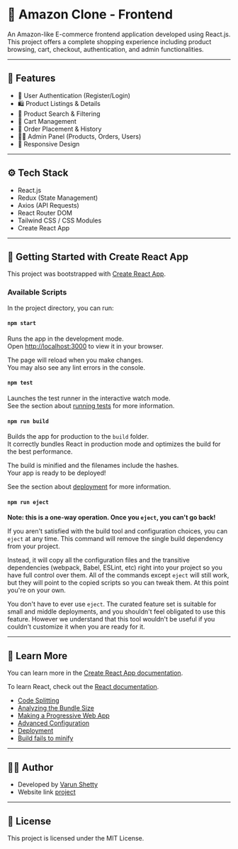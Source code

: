# 🛒 Amazon Clone - Frontend

An Amazon-like E-commerce frontend application developed using React.js. This project offers a complete shopping experience including product browsing, cart, checkout, authentication, and admin functionalities.

---

## 🚀 Features

- 🔐 User Authentication (Register/Login)
- 🛍️ Product Listings & Details
- 🔎 Product Search & Filtering
- 🛒 Cart Management
- 📃 Order Placement & History
- 🧑‍💼 Admin Panel (Products, Orders, Users)
- 📱 Responsive Design

---

## ⚙️ Tech Stack

- React.js
- Redux (State Management)
- Axios (API Requests)
- React Router DOM
- Tailwind CSS / CSS Modules
- Create React App

---

## 🔧 Getting Started with Create React App

This project was bootstrapped with [Create React App](https://github.com/facebook/create-react-app).

### Available Scripts

In the project directory, you can run:

#### `npm start`

Runs the app in the development mode.  
Open [http://localhost:3000](http://localhost:3000) to view it in your browser.

The page will reload when you make changes.  
You may also see any lint errors in the console.

#### `npm test`

Launches the test runner in the interactive watch mode.  
See the section about [running tests](https://facebook.github.io/create-react-app/docs/running-tests) for more information.

#### `npm run build`

Builds the app for production to the `build` folder.  
It correctly bundles React in production mode and optimizes the build for the best performance.

The build is minified and the filenames include the hashes.  
Your app is ready to be deployed!

See the section about [deployment](https://facebook.github.io/create-react-app/docs/deployment) for more information.

#### `npm run eject`

**Note: this is a one-way operation. Once you `eject`, you can't go back!**

If you aren't satisfied with the build tool and configuration choices, you can `eject` at any time. This command will remove the single build dependency from your project.

Instead, it will copy all the configuration files and the transitive dependencies (webpack, Babel, ESLint, etc) right into your project so you have full control over them. All of the commands except `eject` will still work, but they will point to the copied scripts so you can tweak them. At this point you're on your own.

You don't have to ever use `eject`. The curated feature set is suitable for small and middle deployments, and you shouldn't feel obligated to use this feature. However we understand that this tool wouldn't be useful if you couldn't customize it when you are ready for it.

---

## 📄 Learn More

You can learn more in the [Create React App documentation](https://facebook.github.io/create-react-app/docs/getting-started).

To learn React, check out the [React documentation](https://reactjs.org/).

- [Code Splitting](https://facebook.github.io/create-react-app/docs/code-splitting)
- [Analyzing the Bundle Size](https://facebook.github.io/create-react-app/docs/analyzing-the-bundle-size)
- [Making a Progressive Web App](https://facebook.github.io/create-react-app/docs/making-a-progressive-web-app)
- [Advanced Configuration](https://facebook.github.io/create-react-app/docs/advanced-configuration)
- [Deployment](https://facebook.github.io/create-react-app/docs/deployment)
- [Build fails to minify](https://facebook.github.io/create-react-app/docs/troubleshooting#npm-run-build-fails-to-minify)

---

## 👨‍💻 Author

- Developed by [Varun Shetty](https://github.com/varun-320)
- Website link [project](https://mern-stack-projects.netlify.app/)
---

## 📃 License

This project is licensed under the MIT License.
